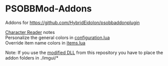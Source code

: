 # PSOBBMod-Addons
Addons for https://github.com/HybridEidolon/psobbaddonplugin

[Character Reader](https://github.com/Solybum/PSOBBMod-Addons/tree/master/) notes  
Personalize the general colors in [configuration.lua](https://github.com/Solybum/PSOBBMod-Addons/blob/master/)  
Override item name colors in [items.lua](https://github.com/Solybum/PSOBBMod-Addons/blob/master/)  
  
Note:
If you use the [modified DLL](https://github.com/Solybum/PSOBBMod-Addons/blob/master/bin/dinput8.dll) from this repository you have to place the addon folders in ./imgui/*  